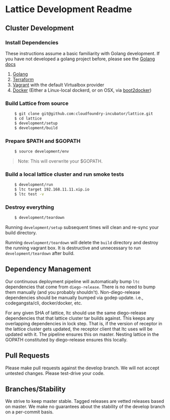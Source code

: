 # Lattice Development Readme

## Cluster Development

### Install Dependencies

These instructions assume a basic familiarity with Golang development.
If you have not developed a golang project before, please see the [Golang docs](https://golang.org/doc/)

1. [Golang](https://golang.org/)
1. [Terraform](http://terraform.io)
1. [Vagrant](http://vagrantup.com) with the default Virtualbox provider
1. [Docker](https://docs.docker.com/installation/) (Either a Linux-local dockerd, or on OSX, via [boot2docker](http://boot2docker.io))

### Build Lattice from source

```bash
    $ git clone git@github.com:cloudfoundry-incubator/lattice.git
    $ cd lattice
    $ development/setup
    $ development/build
```

### Prepare $PATH and $GOPATH

```bash
    $ source development/env
```

> Note: This will overwrite your $GOPATH.

### Build a local lattice cluster and run smoke tests

```bash
    $ development/run
    $ ltc target 192.168.11.11.xip.io
    $ ltc test -v
```

### Destroy everything

```bash
    $ development/teardown
```

Running `development/setup` subsequent times will clean and re-sync your build directory.

Running `development/teardown` will delete the `build` directory and destroy the running vagrant box. It is destructive and unnecessary
to run `development/teardown` after build.

## Dependency Management

Our continuous deployment pipeline will automatically bump `ltc` dependencies that come from `diego-release`.
There is no need to bump them manually (and you probably shouldn't).
Non-diego-release dependencies should be manually bumped via godep update.
i.e., codegangsta/cli, docker/docker, etc.

For any given SHA of lattice, ltc should use the same diego-release dependencies that that lattice cluster tar builds against.
This keeps any overlapping dependencies in lock step.
That is, if the version of receptor in the lattice cluster gets updated, the receptor client that ltc uses will be updated with it.
The pipeline ensures this on master. Nesting lattice in the GOPATH constituted by diego-release ensures this locally.

## Pull Requests

Please make pull requests against the develop branch.
We will not accept untested changes. Please test-drive your code.

## Branches/Stability

We strive to keep master stable.
Tagged releases are vetted releases based on master.
We make no guarantees about the stability of the develop branch on a per-commit basis.
